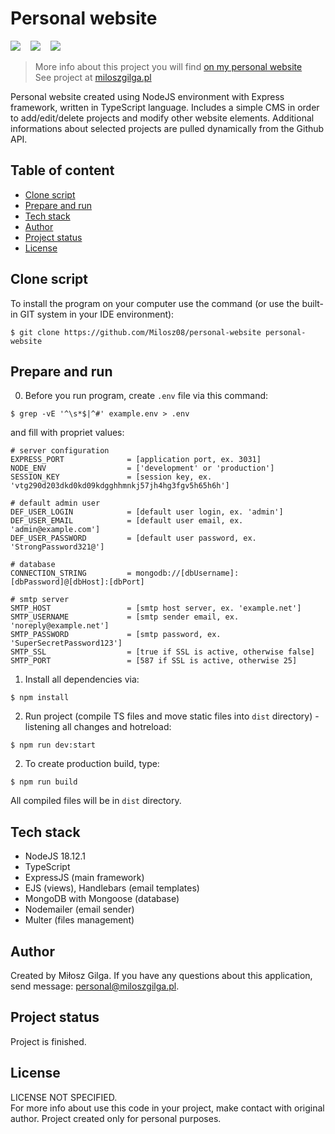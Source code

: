 # Personal website

![](https://img.shields.io/badge/Made%20in-NodeJS%2018.12.1-1abc.svg)
&nbsp;&nbsp;
![](https://img.shields.io/badge/Using%20-TypeScript-green.svg)
&nbsp;&nbsp;
![](https://img.shields.io/badge/Packages%20manager-npm-brown.svg)
&nbsp;&nbsp;
<br>
> More info about this project you will find [on my personal website](https://miloszgilga.pl/project/personal-website)
> <br>
> See project at [miloszgilga.pl](https://miloszgilga.pl)

Personal website created using NodeJS environment with Express framework, written in TypeScript language. Includes a simple
CMS in order to add/edit/delete projects and modify other website elements. Additional informations about selected projects
are pulled dynamically from the Github API.

## Table of content
- [Clone script](#clone-script)
- [Prepare and run](#prepare-and-run)
- [Tech stack](#tech-stack)
- [Author](#author)
- [Project status](#project-status)
- [License](#license)

<a name="clone-script"></a>
## Clone script
To install the program on your computer use the command (or use the built-in GIT system in your IDE environment):
```
$ git clone https://github.com/Milosz08/personal-website personal-website
```

<a name="prepare-and-run"></a>
## Prepare and run
0. Before you run program, create `.env` file via this command:
```
$ grep -vE '^\s*$|^#' example.env > .env
```
and fill with propriet values:
```properties
# server configuration
EXPRESS_PORT              = [application port, ex. 3031]
NODE_ENV                  = ['development' or 'production']
SESSION_KEY               = [session key, ex. 'vtg290d203dkd0kd09kdgghhmnkj57jh4hg3fgv5h65h6h']

# default admin user
DEF_USER_LOGIN            = [default user login, ex. 'admin']
DEF_USER_EMAIL            = [default user email, ex. 'admin@example.com']
DEF_USER_PASSWORD         = [default user password, ex. 'StrongPassword321@']

# database
CONNECTION_STRING         = mongodb://[dbUsername]:[dbPassword]@[dbHost]:[dbPort]

# smtp server
SMTP_HOST                 = [smtp host server, ex. 'example.net']
SMTP_USERNAME             = [smtp sender email, ex. 'noreply@example.net']
SMTP_PASSWORD             = [smtp password, ex. 'SuperSecretPassword123']
SMTP_SSL                  = [true if SSL is active, otherwise false]
SMTP_PORT                 = [587 if SSL is active, otherwise 25]
```
1. Install all dependencies via:
```
$ npm install
```
2. Run project (compile TS files and move static files into `dist` directory) - listening all changes and hotreload:
```
$ npm run dev:start
```
2. To create production build, type:
```
$ npm run build
```
All compiled files will be in `dist` directory.

<a name="tech-stack"></a>
## Tech stack
* NodeJS 18.12.1
* TypeScript
* ExpressJS (main framework)
* EJS (views), Handlebars (email templates)
* MongoDB with Mongoose (database)
* Nodemailer (email sender)
* Multer (files management)

<a name="author"></a>
## Author
Created by Miłosz Gilga. If you have any questions about this application, send message: [personal@miloszgilga.pl](mailto:personal@miloszgilga.pl).

<a name="project-status"></a>
## Project status
Project is finished.

<a name="license"></a>
## License
LICENSE NOT SPECIFIED.<br>
For more info about use this code in your project, make contact with original author. Project created only for personal 
purposes.
